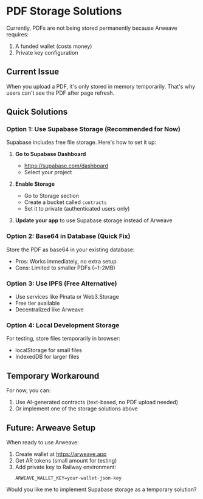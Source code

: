 # PDF Storage Solutions

Currently, PDFs are not being stored permanently because Arweave requires:
1. A funded wallet (costs money)
2. Private key configuration

## Current Issue
When you upload a PDF, it's only stored in memory temporarily. That's why users can't see the PDF after page refresh.

## Quick Solutions

### Option 1: Use Supabase Storage (Recommended for Now)
Supabase includes free file storage. Here's how to set it up:

1. **Go to Supabase Dashboard**
   - https://supabase.com/dashboard
   - Select your project

2. **Enable Storage**
   - Go to Storage section
   - Create a bucket called `contracts`
   - Set it to private (authenticated users only)

3. **Update your app** to use Supabase storage instead of Arweave

### Option 2: Base64 in Database (Quick Fix)
Store the PDF as base64 in your existing database:
- Pros: Works immediately, no extra setup
- Cons: Limited to smaller PDFs (~1-2MB)

### Option 3: Use IPFS (Free Alternative)
- Use services like Pinata or Web3.Storage
- Free tier available
- Decentralized like Arweave

### Option 4: Local Development Storage
For testing, store files temporarily in browser:
- localStorage for small files
- IndexedDB for larger files

## Temporary Workaround

For now, you can:
1. Use AI-generated contracts (text-based, no PDF upload needed)
2. Or implement one of the storage solutions above

## Future: Arweave Setup

When ready to use Arweave:
1. Create wallet at https://arweave.app
2. Get AR tokens (small amount for testing)
3. Add private key to Railway environment:
   ```
   ARWEAVE_WALLET_KEY=your-wallet-json-key
   ```

Would you like me to implement Supabase storage as a temporary solution?